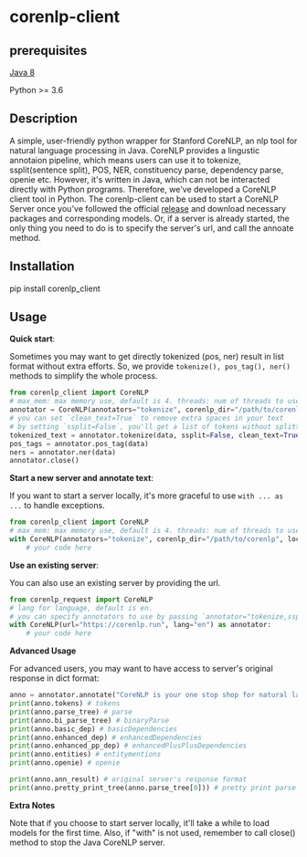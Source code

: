 # corenlp-client

## prerequisites
[Java 8](https://www.oracle.com/java/technologies/javase-downloads.html)

Python >= 3.6

## Description
A simple, user-friendly python wrapper for Stanford CoreNLP, an nlp tool for natural language processing in Java. 
CoreNLP provides a lingustic annotaion pipeline, which means users can use it to tokenize, ssplit(sentence split), POS, NER, constituency parse, dependency parse, openie etc. However, it's written in Java, which can not be interacted directly with Python programs. Therefore, we've developed a CoreNLP client tool in Python.
The corenlp-client can be used to start a CoreNLP Server once you've followed the official [release](https://stanfordnlp.github.io/CoreNLP/download.html) and download necessary packages and corresponding models. Or, if a server is already started, the only thing you need to do is to specify the server's url, and call the annoate method. 

## Installation
pip install corenlp_client

## Usage

**Quick start**:

Sometimes you may want to get directly tokenized (pos, ner) result in list format without extra efforts. So, we provide `tokenize(), pos_tag(), ner()` methods to simplify the whole process.

```python
from corenlp_client import CoreNLP
# max_mem: max memory use, default is 4. threads: num of threads to use, defualt is num of cpu cores.
annotator = CoreNLP(annotators="tokenize", corenlp_dir="/path/to/corenlp", local_port=9000, max_mem=4, threads=2)
# you can set `clean_text=True` to remove extra spaces in your text
# by setting `ssplit=False`, you'll get a list of tokens without splitting sentences
tokenized_text = annotator.tokenize(data, ssplit=False, clean_text=True)
pos_tags = annotator.pos_tag(data)
ners = annotator.ner(data)
annotator.close()
```

**Start a new server and annotate text**:

If you want to start a server locally, it's more graceful to use `with ... as ...` to handle exceptions.

```python
from corenlp_client import CoreNLP
# max_mem: max memory use, default is 4. threads: num of threads to use, defualt is num of cpu cores.
with CoreNLP(annotators="tokenize", corenlp_dir="/path/to/corenlp", local_port=9000, max_mem=4, threads=2) as annotator:
    # your code here
```

**Use an existing server**: 

You can also use an existing server by providing the url.

```python
from corenlp_request import CoreNLP
# lang for language, default is en.
# you can specify annotators to use by passing `annotator="tokenize,ssplit"` args to CoreNLP. If not provided, all available annotators will be used.
with CoreNLP(url="https://corenlp.run", lang="en") as annotator:
    # your code here
```

**Advanced Usage**

For advanced users, you may want to have access to server's original response in dict format:

```python
anno = annotator.annotate("CoreNLP is your one stop shop for natural language processing in Java! Enjoy yourself! ")
print(anno.tokens) # tokens
print(anno.parse_tree) # parse
print(anno.bi_parse_tree) # binaryParse
print(anno.basic_dep) # basicDependencies
print(anno.enhanced_dep) # enhancedDependencies
print(anno.enhanced_pp_dep) # enhancedPlusPlusDependencies
print(anno.entities) # entitymentions
print(anno.openie) # openie

print(anno.ann_result) # original server's response format
print(anno.pretty_print_tree(anno.parse_tree[0])) # pretty print parse tree's structure
```

**Extra Notes**

Note that if you choose to start server locally, it'll take a while to load models for the first time.
Also, if "with" is not used, remember to call close() method to stop the Java CoreNLP server. 



